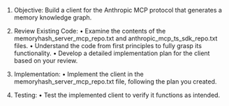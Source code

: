 
1.	Objective: Build a client for the Anthropic MCP protocol that generates a memory knowledge graph.

2.	Review Existing Code:
	•	Examine the contents of the memoryhash_server_mcp_repo.txt and anthropic_mcp_ts_sdk_repo.txt files.
	•	Understand the code from first principles to fully grasp its functionality.
	•	Develop a detailed implementation plan for the client based on your review.

3.	Implementation:
	•	Implement the client in the memoryhash_server_mcp_repo.txt file, following the plan you created.
    
4.	Testing:
	•	Test the implemented client to verify it functions as intended.
